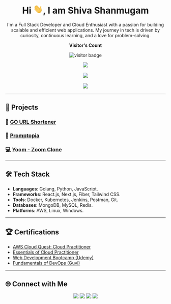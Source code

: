 

<h1 align="center">Hi <img src="https://raw.githubusercontent.com/KevinPatel04/KevinPatel04/master/Hi.gif" width="30px">, I am Shiva Shanmugam </h1>

<p align="center">I'm a Full Stack Developer and Cloud Enthusiast with a passion for building scalable and efficient web applications. My journey in tech is driven by curiosity, continuous learning, and a love for problem-solving.</p>

<p align="center"><b>Visitor's Count</b></p>
<p align="center"><img src="https://profile-counter.glitch.me/%7BShiva-2103%7D/count.svg" alt="visitor badge"/></p>

<p align="center"><img src="https://github-readme-stats.vercel.app/api/top-langs/?username=Shiva-2103&layout=compact&hide=TSQL&theme=chartreuse-dark"></p>
<p align="center" ><img src="https://github-readme-stats.vercel.app/api?username=Shiva-2103&count_private=true&show_icons=true&&theme=chartreuse-dark&include_all_commits=true" width="400"></p> 
<p align="center" ><img src="https://github-readme-streak-stats.herokuapp.com?user=Shiva-2103&theme=chartreuse-dark"></p>


---

## 🌟 Projects

### 🚀 [GO URL Shortener](https://github.com/Shiva-2103/GO_URL_SHORTENER.git)
  
### 📝 [Promptopia](https://github.com/shivafsd7/Promptopia_Next.git)


### 💻 [Yoom - Zoom Clone](https://github.com/Shiva-2103/Zoom-clone.git)

---

## 🛠️ Tech Stack

- **Languages**: Golang, Python, JavaScript.
- **Frameworks**: React.js, Next.js, Fiber, Tailwind CSS.
- **Tools**: Docker, Kubernetes, Jenkins, Postman, Git.
- **Databases**: MongoDB, MySQL, Redis.
- **Platforms**: AWS, Linux, Windows.

---

## 🏆 Certifications

- [AWS Cloud Quest: Cloud Practitioner](https://www.credly.com/badges/ed46ffff-de2c-472a-b77a-99e4f31679ba/public_url)
- [Essentials of Cloud Practitioner](https://www.credly.com/badges/d6e69981-fdc0-478d-82e6-73f02a63197c)
- [Web Development Bootcamp (Udemy)](https://drive.google.com/file/d/1x-eXMFlXP8u86xRYy1I0eEm6CEs_vFlL/view?usp=sharing)
- [Fundamentals of DevOps (Guvi)](https://www.guvi.in/share-certificate/11y55a87VU13nsg114)

---

## 🌐 Connect with Me

<p align="center">
<a href="https://linktr.ee/shiva_shanmugam21"><img src="https://img.shields.io/badge/-Portfolio-3423A6?style=for-the-badge&logo=Google-Chrome&logoColor=white"/></a>
<a href="https://linkedin.com/in/shiva-shanmugam"><img src="https://img.shields.io/badge/-LinkedIn-0077B5?style=for-the-badge&logo=Linkedin&logoColor=white"/></a>
<a href="mailto:shivapalani2004@gmail.com"><img src="https://img.shields.io/badge/-Email-D14836?style=for-the-badge&logo=Gmail&logoColor=white"/></a>
<a href="https://github.com/Shiva-2103"><img src="https://img.shields.io/badge/-GitHub-000?style=for-the-badge&logo=github&logoColor=white"/></a>
</p>

